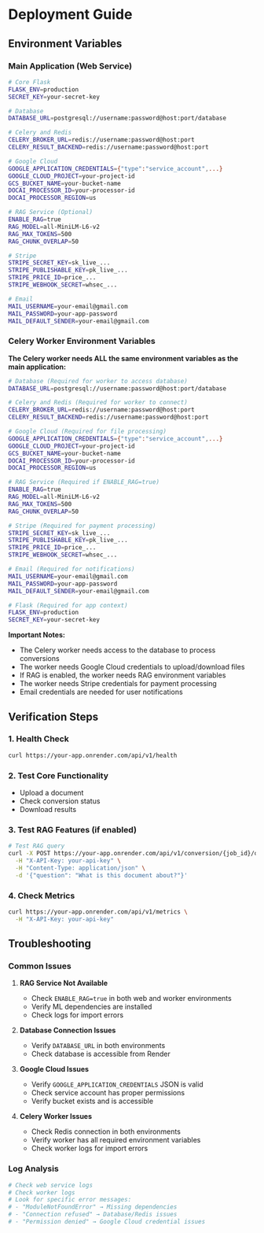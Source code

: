 # Deployment Guide

## Environment Variables

### Main Application (Web Service)

```bash
# Core Flask
FLASK_ENV=production
SECRET_KEY=your-secret-key

# Database
DATABASE_URL=postgresql://username:password@host:port/database

# Celery and Redis
CELERY_BROKER_URL=redis://username:password@host:port
CELERY_RESULT_BACKEND=redis://username:password@host:port

# Google Cloud
GOOGLE_APPLICATION_CREDENTIALS={"type":"service_account",...}
GOOGLE_CLOUD_PROJECT=your-project-id
GCS_BUCKET_NAME=your-bucket-name
DOCAI_PROCESSOR_ID=your-processor-id
DOCAI_PROCESSOR_REGION=us

# RAG Service (Optional)
ENABLE_RAG=true
RAG_MODEL=all-MiniLM-L6-v2
RAG_MAX_TOKENS=500
RAG_CHUNK_OVERLAP=50

# Stripe
STRIPE_SECRET_KEY=sk_live_...
STRIPE_PUBLISHABLE_KEY=pk_live_...
STRIPE_PRICE_ID=price_...
STRIPE_WEBHOOK_SECRET=whsec_...

# Email
MAIL_USERNAME=your-email@gmail.com
MAIL_PASSWORD=your-app-password
MAIL_DEFAULT_SENDER=your-email@gmail.com
```

### Celery Worker Environment Variables

**The Celery worker needs ALL the same environment variables as the main application:**

```bash
# Database (Required for worker to access database)
DATABASE_URL=postgresql://username:password@host:port/database

# Celery and Redis (Required for worker to connect)
CELERY_BROKER_URL=redis://username:password@host:port
CELERY_RESULT_BACKEND=redis://username:password@host:port

# Google Cloud (Required for file processing)
GOOGLE_APPLICATION_CREDENTIALS={"type":"service_account",...}
GOOGLE_CLOUD_PROJECT=your-project-id
GCS_BUCKET_NAME=your-bucket-name
DOCAI_PROCESSOR_ID=your-processor-id
DOCAI_PROCESSOR_REGION=us

# RAG Service (Required if ENABLE_RAG=true)
ENABLE_RAG=true
RAG_MODEL=all-MiniLM-L6-v2
RAG_MAX_TOKENS=500
RAG_CHUNK_OVERLAP=50

# Stripe (Required for payment processing)
STRIPE_SECRET_KEY=sk_live_...
STRIPE_PUBLISHABLE_KEY=pk_live_...
STRIPE_PRICE_ID=price_...
STRIPE_WEBHOOK_SECRET=whsec_...

# Email (Required for notifications)
MAIL_USERNAME=your-email@gmail.com
MAIL_PASSWORD=your-app-password
MAIL_DEFAULT_SENDER=your-email@gmail.com

# Flask (Required for app context)
FLASK_ENV=production
SECRET_KEY=your-secret-key
```

**Important Notes:**
- The Celery worker needs access to the database to process conversions
- The worker needs Google Cloud credentials to upload/download files
- If RAG is enabled, the worker needs RAG environment variables
- The worker needs Stripe credentials for payment processing
- Email credentials are needed for user notifications

## Verification Steps

### 1. Health Check
```bash
curl https://your-app.onrender.com/api/v1/health
```

### 2. Test Core Functionality
- Upload a document
- Check conversion status
- Download results

### 3. Test RAG Features (if enabled)
```bash
# Test RAG query
curl -X POST https://your-app.onrender.com/api/v1/conversion/{job_id}/query \
  -H "X-API-Key: your-api-key" \
  -H "Content-Type: application/json" \
  -d '{"question": "What is this document about?"}'
```

### 4. Check Metrics
```bash
curl https://your-app.onrender.com/api/v1/metrics \
  -H "X-API-Key: your-api-key"
```

## Troubleshooting

### Common Issues

1. **RAG Service Not Available**
   - Check `ENABLE_RAG=true` in both web and worker environments
   - Verify ML dependencies are installed
   - Check logs for import errors

2. **Database Connection Issues**
   - Verify `DATABASE_URL` in both environments
   - Check database is accessible from Render

3. **Google Cloud Issues**
   - Verify `GOOGLE_APPLICATION_CREDENTIALS` JSON is valid
   - Check service account has proper permissions
   - Verify bucket exists and is accessible

4. **Celery Worker Issues**
   - Check Redis connection in both environments
   - Verify worker has all required environment variables
   - Check worker logs for import errors

### Log Analysis

```bash
# Check web service logs
# Check worker logs
# Look for specific error messages:
# - "ModuleNotFoundError" → Missing dependencies
# - "Connection refused" → Database/Redis issues
# - "Permission denied" → Google Cloud credential issues
``` 